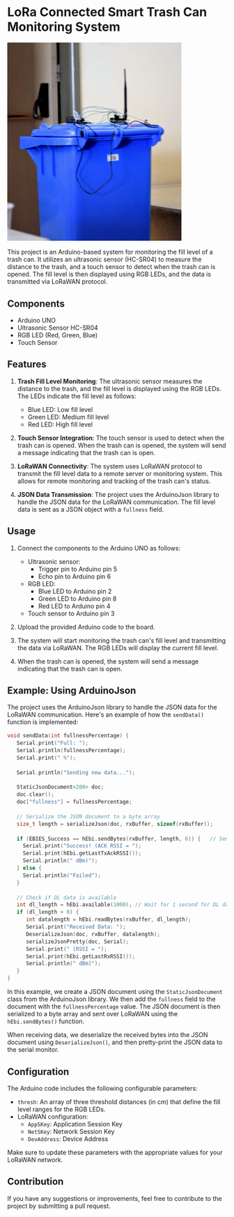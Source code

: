 # LoRa Connected Smart Trash Can Monitoring System

<img src="proto.JPG" alt="Prototype of Connected Can" width="400">

This project is an Arduino-based system for monitoring the fill level of a trash can. It utilizes an ultrasonic sensor (HC-SR04) to measure the distance to the trash, and a touch sensor to detect when the trash can is opened. The fill level is then displayed using RGB LEDs, and the data is transmitted via LoRaWAN protocol.

## Components

- Arduino UNO
- Ultrasonic Sensor HC-SR04
- RGB LED (Red, Green, Blue)
- Touch Sensor

## Features

1. **Trash Fill Level Monitoring**: The ultrasonic sensor measures the distance to the trash, and the fill level is displayed using the RGB LEDs. The LEDs indicate the fill level as follows:
   - Blue LED: Low fill level
   - Green LED: Medium fill level
   - Red LED: High fill level

2. **Touch Sensor Integration**: The touch sensor is used to detect when the trash can is opened. When the trash can is opened, the system will send a message indicating that the trash can is open.

3. **LoRaWAN Connectivity**: The system uses LoRaWAN protocol to transmit the fill level data to a remote server or monitoring system. This allows for remote monitoring and tracking of the trash can's status.

4. **JSON Data Transmission**: The project uses the ArduinoJson library to handle the JSON data for the LoRaWAN communication. The fill level data is sent as a JSON object with a `fullness` field.

## Usage

1. Connect the components to the Arduino UNO as follows:
   - Ultrasonic sensor:
     - Trigger pin to Arduino pin 5
     - Echo pin to Arduino pin 6
   - RGB LED:
     - Blue LED to Arduino pin 2
     - Green LED to Arduino pin 8
     - Red LED to Arduino pin 4
   - Touch sensor to Arduino pin 3

2. Upload the provided Arduino code to the board.

3. The system will start monitoring the trash can's fill level and transmitting the data via LoRaWAN. The RGB LEDs will display the current fill level.

4. When the trash can is opened, the system will send a message indicating that the trash can is open.

## Example: Using ArduinoJson

The project uses the ArduinoJson library to handle the JSON data for the LoRaWAN communication. Here's an example of how the `sendData()` function is implemented:

```cpp
void sendData(int fullnessPercentage) {
   Serial.print("Full: ");
   Serial.println(fullnessPercentage);
   Serial.print(" %");

   Serial.println("Sending new data...");

   StaticJsonDocument<200> doc;
   doc.clear();
   doc["fullness"] = fullnessPercentage;

   // Serialize the JSON document to a byte array
   size_t length = serializeJson(doc, rxBuffer, sizeof(rxBuffer));

   if (EBIES_Success == hEbi.sendBytes(rxBuffer, length, 6)) {   // Send data using FPort=6
     Serial.print("Success! (ACK RSSI = ");
     Serial.print(hEbi.getLastTxAckRSSI());
     Serial.println(" dBm)");
   } else {
     Serial.println("Failed");
   }

   // Check if DL data is available
   int dl_length = hEbi.available(1000); // Wait for 1 second for DL data
   if (dl_length > 0) {
      int datalength = hEbi.readBytes(rxBuffer, dl_length);
      Serial.print("Received Data: ");
      DeserializeJson(doc, rxBuffer, datalength);
      serializeJsonPretty(doc, Serial);
      Serial.print(" (RSSI = ");
      Serial.print(hEbi.getLastRxRSSI());
      Serial.println(" dBm)");
   }
}
```

In this example, we create a JSON document using the `StaticJsonDocument` class from the ArduinoJson library. We then add the `fullness` field to the document with the `fullnessPercentage` value. The JSON document is then serialized to a byte array and sent over LoRaWAN using the `hEbi.sendBytes()` function.

When receiving data, we deserialize the received bytes into the JSON document using `DeserializeJson()`, and then pretty-print the JSON data to the serial monitor.

## Configuration

The Arduino code includes the following configurable parameters:

- `thresh`: An array of three threshold distances (in cm) that define the fill level ranges for the RGB LEDs.
- LoRaWAN configuration:
  - `AppSKey`: Application Session Key
  - `NetSKey`: Network Session Key
  - `DevAddress`: Device Address

Make sure to update these parameters with the appropriate values for your LoRaWAN network.

## Contribution

If you have any suggestions or improvements, feel free to contribute to the project by submitting a pull request.
